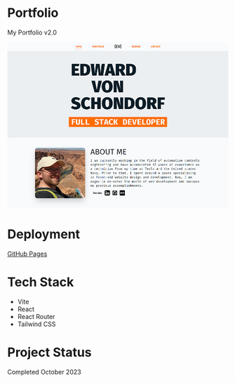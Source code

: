 # Portfolio
My Portfolio v2.0

![Portfolio](./public/assets/img/reactPortfolio.png)

# Deployment
[GitHub Pages](https://torvec.github.io/portfolio_v2/)

# Tech Stack
- Vite
- React
- React Router
- Tailwind CSS

# Project Status
Completed October 2023